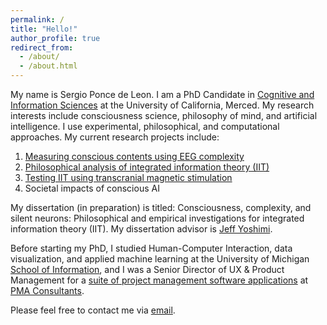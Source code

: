 ```yaml
---
permalink: /
title: "Hello!"
author_profile: true
redirect_from:
  - /about/
  - /about.html
---
```


My name is Sergio Ponce de Leon.
I am a PhD Candidate in <a href="https://cogsci.ucmerced.edu/graduate-programs/prospective-graduate-students/phd-program" target="_blank" rel="noopener noreferrer">Cognitive and Information Sciences</a> at the University of California, Merced.
My research interests include consciousness science, philosophy of mind, and artificial intelligence.
I use experimental, philosophical, and computational approaches.
My current research projects include:
1. [Measuring conscious contents using EEG complexity](/project/2025-05-08-Detecting-differences-in-conscious-contents-using-EEG-complexity-measures)
2. [Philosophical analysis of integrated information theory (IIT)](/project/2025-06-06-Integrated-information-theory-(IIT)-and-the-testability-of-the-silent-neuron-predictions)
3. [Testing IIT using transcranial magnetic stimulation](/project/2025-06-08-Does-brain-activity-cause-consciousness-a-tms-experiment)
4. Societal impacts of conscious AI

My dissertation (in preparation) is titled: Consciousness, complexity, and silent neurons: Philosophical and empirical investigations for integrated information theory (IIT).
My dissertation advisor is <a href="https://jeffyoshimi.net" target="_blank" rel="noopener noreferrer">Jeff Yoshimi</a>.

Before starting my PhD, I studied Human-Computer Interaction, data visualization, and applied machine learning at the University of Michigan <a href="https://www.si.umich.edu/programs/master-science-information" target="_blank" rel="noopener noreferrer">School of Information</a>, and I was a Senior Director of UX & Product Management for a <a href="https://pmatechnologies.com/products" target="_blank" rel="noopener noreferrer">suite of project management software applications</a> at <a href="https://pmaconsultants.com/" target="_blank" rel="noopener noreferrer">PMA Consultants</a>.

Please feel free to contact me via <a href="mailto:jponcedeleon@ucmerced.edu?subject=Hello!">email</a>.
